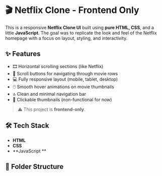 # 🎬 Netflix Clone - Frontend Only

This is a responsive **Netflix Clone UI** built using **pure HTML, CSS**, and a little **JavaScript**. The goal was to replicate the look and feel of the Netflix homepage with a focus on layout, styling, and interactivity.

## ✨ Features

- 🎞️ Horizontal scrolling sections (like Netflix)
- 🎯 Scroll buttons for navigating through movie rows
- 💻 Fully responsive layout (mobile, tablet, desktop)
- 🖱️ Smooth hover animations on movie thumbnails
- 🔝 Clean and minimal navigation bar
- 🧩 Clickable thumbnails (non-functional for now)

> ⚠️ This project is **frontend-only**. 

## 🛠️ Tech Stack

- **HTML**
- **CSS**
- **JavaScript **

## 📂 Folder Structure



